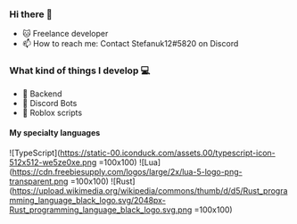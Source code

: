 ### Hi there 👋
- 🐱 Freelance developer
- 📫 How to reach me: Contact Stefanuk12#5820 on Discord
  
### What kind of things I develop 💻
- 🌚 Backend
- 🤖 Discord Bots
- 📜 Roblox scripts

#### My specialty languages
![TypeScript](https://static-00.iconduck.com/assets.00/typescript-icon-512x512-we5ze0xe.png =100x100)
![Lua](https://cdn.freebiesupply.com/logos/large/2x/lua-5-logo-png-transparent.png =100x100)
![Rust](https://upload.wikimedia.org/wikipedia/commons/thumb/d/d5/Rust_programming_language_black_logo.svg/2048px-Rust_programming_language_black_logo.svg.png =100x100)
